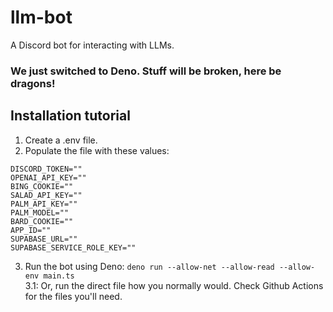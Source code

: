# llm-bot

A Discord bot for interacting with LLMs.

### We just switched to Deno. Stuff will be broken, here be dragons!

## Installation tutorial

1. Create a .env file.
2. Populate the file with these values:
```
DISCORD_TOKEN=""
OPENAI_API_KEY=""
BING_COOKIE=""
SALAD_API_KEY=""
PALM_API_KEY=""
PALM_MODEL=""
BARD_COOKIE=""
APP_ID=""
SUPABASE_URL=""
SUPABASE_SERVICE_ROLE_KEY=""
```

3. Run the bot using Deno: `deno run --allow-net --allow-read --allow-env main.ts`<br>
  3.1: Or, run the direct file how you normally would. Check Github Actions for the files you'll need.
